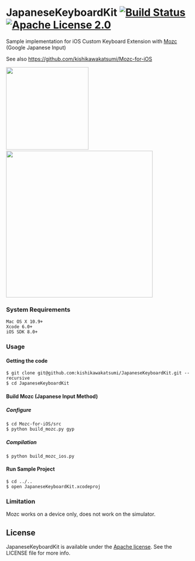 JapaneseKeyboardKit [![Build Status](https://img.shields.io/travis/kishikawakatsumi/JapaneseKeyboardKit/master.svg?style=flat)](https://travis-ci.org/kishikawakatsumi/JapaneseKeyboardKit) [![Apache License 2.0](https://img.shields.io/badge/license-Apache%202.0-yellow.svg?style=flat)](https://www.tldrlegal.com/l/apache2)
===================

Sample implementation for iOS Custom Keyboard Extension with [Mozc](https://code.google.com/p/mozc/) (Google Japanese Input)

See also https://github.com/kishikawakatsumi/Mozc-for-iOS

<img src="https://raw.githubusercontent.com/kishikawakatsumi/JapaneseKeyboardKit/master/ScreenShots/ss_01.png" width="225px" style="width: 225px;" />&nbsp;
<img src="https://raw.githubusercontent.com/kishikawakatsumi/JapaneseKeyboardKit/master/ScreenShots/ss_02.png" width="400px" style="width: 400px;" />

### System Requirements

    Mac OS X 10.9+
    Xcode 6.0+
    iOS SDK 8.0+


### Usage

#### Getting the code

```
$ git clone git@github.com:kishikawakatsumi/JapaneseKeyboardKit.git --recursive
$ cd JapaneseKeyboardKit
```

#### Build Mozc (Japanese Input Method)

##### Configure

```
$ cd Mozc-for-iOS/src
$ python build_mozc.py gyp
```

##### Compilation

```
$ python build_mozc_ios.py
```

#### Run Sample Project

```
$ cd ../..
$ open JapaneseKeyboardKit.xcodeproj
```


### Limitation

Mozc works on a device only, does not work on the simulator.

 
[Apache]: http://www.apache.org/licenses/LICENSE-2.0
[MIT]: http://www.opensource.org/licenses/mit-license.php
[GPL]: http://www.gnu.org/licenses/gpl.html
[BSD]: http://opensource.org/licenses/bsd-license.php

## License

JapaneseKeyboardKit is available under the [Apache license][Apache]. See the LICENSE file for more info.
